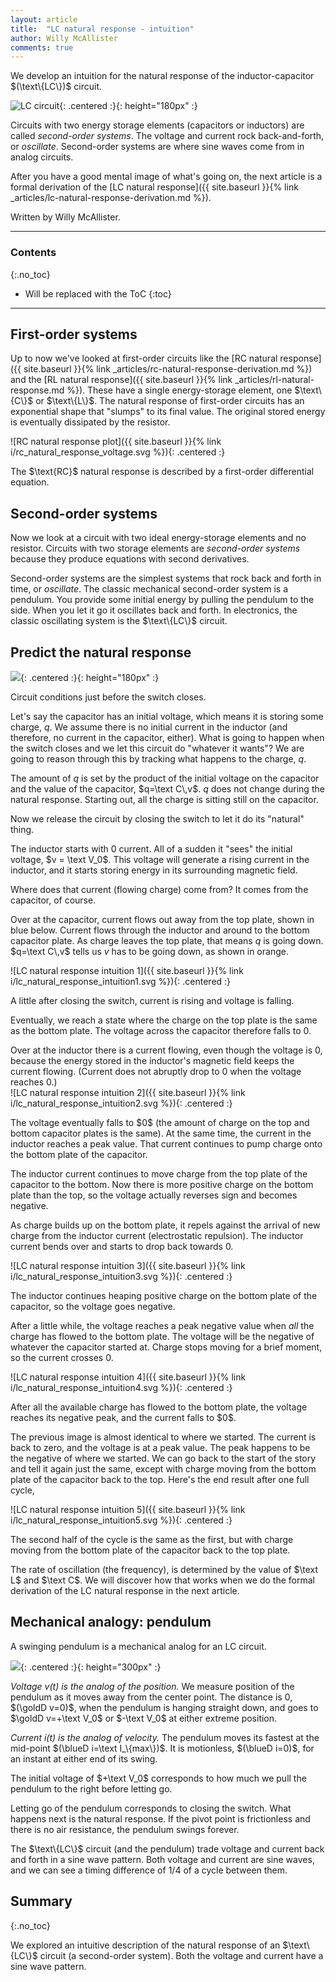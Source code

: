 ```yaml
---
layout: article
title:  "LC natural response - intuition"
author: Willy McAllister
comments: true
---
```


We develop an intuition for the natural response  of the inductor-capacitor $(\text\{LC\})$ circuit. 
 
![LC circuit](https://ka-perseus-images.s3.amazonaws.com/e11e853050cfcb3b21fb71159ee18f39f490f1f2.svg){: .centered :}{: height="180px" :}

Circuits with two energy storage elements (capacitors or inductors) are called *second-order systems*. The voltage and current rock back-and-forth, or *oscillate*. Second-order systems are where sine waves come from in analog circuits. 

After you have a good mental image of what's going on, the next article is a formal derivation of the [LC natural response]({{ site.baseurl }}{% link _articles/lc-natural-response-derivation.md %}).

Written by Willy McAllister.

----

### Contents
{:.no_toc}

* Will be replaced with the ToC
{:toc}

---

## First-order systems

Up to now we've looked at first-order circuits like the [RC natural response]({{ site.baseurl }}{% link _articles/rc-natural-response-derivation.md %}) and the [RL natural response]({{ site.baseurl }}{% link _articles/rl-natural-response.md %}). These have a single energy-storage element, one $\text\{C\}$ or $\text\{L\}$. The natural response of first-order circuits has an exponential shape that "slumps" to its final value. The original stored energy is eventually dissipated by the resistor.

![RC natural response plot]({{ site.baseurl }}{% link i/rc_natural_response_voltage.svg %}){: .centered :}

<p class="caption">The $\text{RC}$ natural response is described by a first-order differential equation.</p>

## Second-order systems

Now we look at a circuit with two ideal energy-storage elements and no resistor. Circuits with two storage elements are *second-order systems* because they produce equations with second derivatives.

Second-order systems are the simplest systems that rock back and forth in time, or *oscillate*. The classic mechanical second-order system is a pendulum. You provide some initial energy by pulling the pendulum to the side. When you let it go it oscillates back and forth. In electronics, the classic oscillating system is the $\text\{LC\}$ circuit.

## Predict the natural response

![](https://ka-perseus-images.s3.amazonaws.com/d5c107bac0b68aca65c7ac4e6a328a7662fe1267.svg){: .centered :}{: height="180px" :}

<p class="caption">Circuit conditions just before the switch closes.</p>

Let's say the capacitor has an initial voltage, which means it is storing some charge, $q$. We assume there is no initial current in the inductor (and therefore, no current in the capacitor, either). What is going to happen when the switch closes and we let this circuit do "whatever it wants"? We are going to reason through this by tracking what happens to the charge, $q$. 

The amount of $q$ is set by the product of the initial voltage on the capacitor and the value of the capacitor, $q=\text C\,v$. $q$ does not change during the natural response. Starting out, all the charge is sitting still on the capacitor.

Now we release the circuit by closing the switch to let it do its "natural" thing.

The inductor starts with $0$ current. All of a sudden it "sees" the initial voltage, $v = \text V_0$. This voltage will  generate a  rising current in the inductor, and it starts storing energy in its surrounding magnetic field. 

Where does that current (flowing charge) come from? It comes from the capacitor, of course. 

Over at the capacitor, current flows out away from the top plate, shown in blue below. Current flows through the inductor and around to the bottom capacitor plate. As charge leaves the top plate, that means $q$ is going down. $q=\text C\,v$ tells us $v$ has to be going down, as shown in orange. 

![LC natural response intuition 1]({{ site.baseurl }}{% link i/lc_natural_response_intuition1.svg %}){: .centered :}

<p class="caption">A little after closing the switch, current is rising and voltage is falling.</p>

Eventually, we reach a state where the charge on the top plate is the same as the bottom plate. The voltage across the capacitor therefore falls to $0$.

Over at the inductor there is a current flowing, even though the voltage is $0$, because the energy stored in the inductor's magnetic field keeps the current flowing. (Current does not abruptly drop to $0$ when the voltage reaches $0$.)  
![LC natural response intuition 2]({{ site.baseurl }}{% link i/lc_natural_response_intuition2.svg %}){: .centered :}

<p class="caption">The voltage eventually falls to $0$ (the amount of charge on the top and bottom capacitor plates is the same). At the same time, the current in the inductor reaches a peak value. That current continues to pump charge onto the bottom plate of the capacitor.</p>

The inductor current continues to move charge from the top plate of the capacitor to the bottom. Now there is more positive charge on the bottom plate than the top, so the voltage actually reverses sign and becomes negative.

As charge builds up on the bottom plate, it repels against the arrival of new charge from the inductor current (electrostatic repulsion). The inductor current bends over and starts to drop back towards $0$. 

![LC natural response intuition 3]({{ site.baseurl }}{% link i/lc_natural_response_intuition3.svg %}){: .centered :}

<p class="caption">The inductor continues heaping positive charge on the bottom plate of the capacitor, so the voltage goes negative.</p>

After a little while, the voltage reaches a peak negative value when *all* the charge has flowed to the bottom plate. The voltage will be the negative of whatever the capacitor started at. Charge stops moving for a brief moment, so the current crosses $0$. 

![LC natural response intuition 4]({{ site.baseurl }}{% link i/lc_natural_response_intuition4.svg %}){: .centered :}

<p class="caption">After all the available charge has flowed to the bottom plate,  the voltage reaches its negative peak, and the current falls to $0$.</p>

The previous image is almost identical to where we started. The current is back to zero, and the voltage is at a peak value. The peak happens to be the negative of where we started. We can go back to the start of the story and tell it again just the same, except with charge moving from the bottom plate of the capacitor back to the top. Here's the end result after one full cycle,

![LC natural response intuition 5]({{ site.baseurl }}{% link i/lc_natural_response_intuition5.svg %}){: .centered :}

<p class="caption">The second half of the cycle is the same as the first, but with charge moving from the bottom plate of the capacitor back to the top plate.</p>

The rate of oscillation (the frequency), is determined by the value of $\text L$ and $\text C$. We will discover how that works when we do the formal derivation of the $\text{LC}$ natural response in the next article.

## Mechanical analogy: pendulum

A swinging pendulum is a mechanical analog for an $\text{LC}$ circuit. 

![](https://ka-perseus-images.s3.amazonaws.com/2ba6d9e0b647d88fd3ee97b5b60af4051110e382.svg){: .centered :}{: height="300px" :}

*Voltage $v(t)$ is the analog of the position.* We measure position of the pendulum as it moves away from the center point. The distance is $0$, $(\goldD v=0)$, when the pendulum is hanging straight down, and goes to $\goldD v=+\text V_0$ or $-\text V_0$ at either extreme position. 

*Current $i(t)$ is the analog of velocity.* The pendulum moves its fastest at the mid-point $(\blueD i=\text I_\{max\})$. It is motionless, $(\blueD i=0)$, for an instant at either end of its swing.  

The initial voltage of $+\text V_0$ corresponds to how much we pull the pendulum to the right before letting go. 

Letting go of the pendulum corresponds to closing the switch. What happens next is the natural response. If the pivot point is frictionless and there is no air resistance, the pendulum swings forever.

The $\text\{LC\}$ circuit (and the pendulum) trade voltage and current back and forth in a sine wave pattern. Both voltage and current are sine waves, and we can see a timing difference of $1/4$ of a cycle between them.

## Summary
{:.no_toc}

We explored an intuitive description of the natural response of an $\text\{LC\}$ circuit (a second-order system). Both the voltage and current have a sine wave pattern.